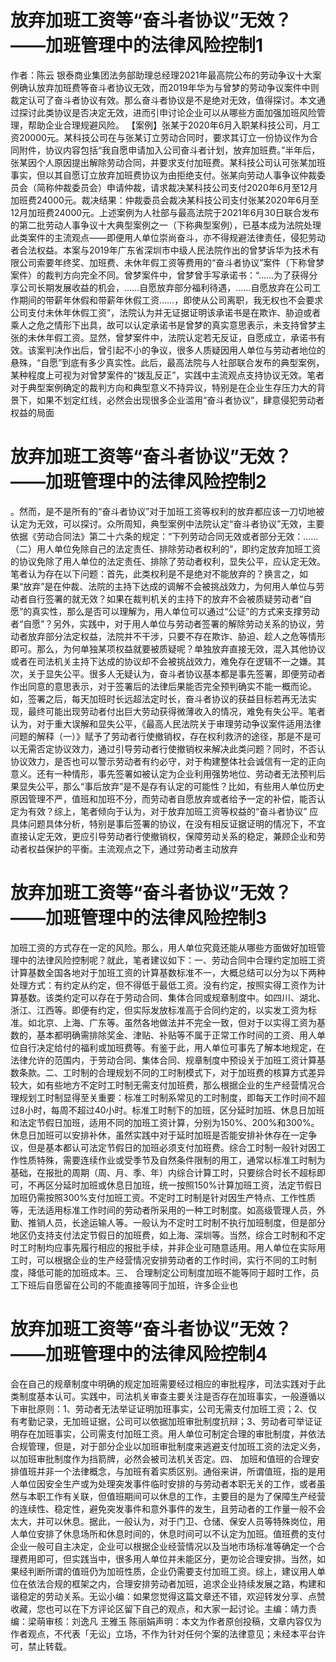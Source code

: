 # 放弃加班工资等“奋斗者协议”无效？——加班管理中的法律风险控制1

作者：陈云 银泰商业集团法务部助理总经理2021年最高院公布的劳动争议十大案例确认放弃加班费等奋斗者协议无效，而2019年华为与曾梦的劳动争议案件中则裁定认可了奋斗者协议有效。那么奋斗者协议是不是绝对无效，值得探讨。本文通过探讨此类协议是否决定无效，进而引申讨论企业可以从哪些方面加强加班风险管理，帮助企业合理规避风险。  【案例】张某于2020年6月入职某科技公司，月工资20000元。某科技公司在与张某订立劳动合同时，要求其订立一份协议作为合同附件，协议内容包括“我自愿申请加入公司奋斗者计划，放弃加班费。”半年后，张某因个人原因提出解除劳动合同，并要求支付加班费。某科技公司认可张某加班事实，但以其自愿订立放弃加班费协议为由拒绝支付。张某向劳动人事争议仲裁委员会（简称仲裁委员会）申请仲裁，请求裁决某科技公司支付2020年6月至12月加班费24000元。裁决结果：仲裁委员会裁决某科技公司支付张某2020年6月至12月加班费24000元。上述案例为人社部与最高法院于2021年6月30日联合发布的第二批劳动人事争议十大典型案例之一（下称典型案例），已基本成为法院处理此类案件的主流观点——即便用人单位崇尚奋斗，亦不得规避法律责任，侵犯劳动者合法权益。本案与2019年广东省深圳市中级人民法院作出的曾梦诉华为技术有限公司索要年终奖、加班费、未休年假工资等费用的“奋斗者协议”案件（下称曾梦案件）的裁判方向完全不同。曾梦案件中，曾梦曾手写承诺书：“……为了获得分享公司长期发展收益的机会，……自愿放弃部分福利待遇，……自愿放弃在公司工作期间的带薪年休假和带薪年休假工资……，即使从公司离职，我无权也不会要求公司支付未休年休假工资”，法院认为并无证据证明该承诺书是在欺诈、胁迫或者乘人之危之情形下出具，故可以认定承诺书是曾梦的真实意思表示，未支持曾梦主张的未休年假工资。显然，曾梦案件中，法院认定若无反证，自愿成立，承诺书有效。该案判决作出后，曾引起不小的争议，很多人质疑因用人单位与劳动者地位的悬殊，“自愿”到底有多少真实性。此后，最高法院与人社部联合发布的典型案例，某种程度上可视为对曾梦案件的“拨乱反正”，实践中主流观点支持协议无效。笔者对于典型案例确定的裁判方向和典型意义不持异议，特别是在企业生存压力大的背景下，如果不划定红线，必然会出现很多企业滥用“奋斗者协议”，肆意侵犯劳动者权益的局面

# 放弃加班工资等“奋斗者协议”无效？——加班管理中的法律风险控制2

。然而，是不是所有的“奋斗者协议”对于加班工资等权利的放弃都应该一刀切地被认定为无效，可以探讨。众所周知，典型案例中法院认定“奋斗者协议”无效，主要依据《劳动合同法》第二十六条的规定：“下列劳动合同无效或者部分无效：……（二）用人单位免除自己的法定责任、排除劳动者权利的”，即约定放弃加班工资的协议免除了用人单位的法定责任、排除了劳动者权利，显失公平，应认定无效。笔者认为存在以下问题：首先，此类权利是不是绝对不能放弃的？换言之，如果“放弃”是在仲裁、法院的主持下达成的调解不会被挑战效力，为何用人单位与劳动者自行签署的就无效？如果在裁判机关的主持下的放弃不会被质疑劳动者“自愿”的真实性，那么是否可以理解为，用人单位可以通过“公证”的方式来支撑劳动者“自愿”？另外，实践中，对于用人单位与劳动者签署的解除劳动关系的协议，劳动者放弃部分法定权益，法院并不干涉，只要不存在欺诈、胁迫、趁人之危等情形即可。那么，为何单独某项权益就要被质疑呢？单独放弃直接无效，混入其他协议或者在司法机关主持下达成的协议却不会被挑战效力，难免存在逻辑不一之嫌。其次，关于显失公平。很多人无疑认为，奋斗者协议基本都是事先签署，即便劳动者作出同意的意思表示，对于签署后的法律后果能否完全预判确实不能一概而论。如，签署之后，每天加班时长远超法定时长，奋斗者协议的获益目标若再无法实现，最终可能出现劳动者付出巨大劳动获得微薄收入的情况，难免有失公平。笔者认为，对于重大误解和显失公平，《最高人民法院关于审理劳动争议案件适用法律问题的解释（一）》赋予了劳动者行使撤销权，存在权利救济的途径，那是不是可以无需否定协议效力，通过引导劳动者行使撤销权来解决此类问题？同时，不否认协议效力，是否也可以警示劳动者有约必守，对于构建整体社会诚信有一定的正向意义。还有一种情形，事先签署如被认定为企业利用强势地位、劳动者无法预判后果显失公平，那么“事后放弃”是不是存有认定的可能性？比如，有些用人单位历史原因管理不严，值班和加班不分，而劳动者自愿放弃或者给予一定的补偿，能否认定为有效？综上，笔者倾向于认为，对于放弃加班工资等权益的“奋斗者协议” 应具体问题具体分析，特别是事后签署的协议，在没有相反证据证明的情况下，不宜直接认定无效，更应引导劳动者行使撤销权，保障劳动关系的稳定，兼顾企业和劳动者权益保护的平衡。主流观点之下，通过劳动者主动放弃

# 放弃加班工资等“奋斗者协议”无效？——加班管理中的法律风险控制3

加班工资的方式存在一定的风险。那么，用人单位究竟还能从哪些方面做好加班管理中的法律风险控制呢？就此，笔者建议如下：一、劳动合同中合理约定加班工资计算基数全国各地对于加班工资的计算基数标准不一，大概总结可以分为以下两种处理方式：有约定从约定，但不得低于最低工资。没有约定，按照实得工资作为计算基数。该类约定可以存在于劳动合同、集体合同或规章制度中。如四川、湖北、浙江、江西等。即便有约定，但实际发放标准高于合同约定的，以实发工资为标准。如北京、上海、广东等。虽然各地做法并不完全一致，但对于以实得工资为基数的，基本都明确需排除奖金、津贴、补贴等不属于正常工作时间的工资、用人单位自行决定给付的福利或加班费等。有鉴于此，用人单位可事先了解本地规定，在法律允许的范围内，于劳动合同、集体合同、规章制度中预设关于加班工资计算基数条款。二、工时制的合理规划不同的工时制模式下，对于加班费的核算方式差异较大，如有些地方不定时工时制无需支付加班费，那么根据企业的生产经营情况合理规划工时制显得至关重要：标准工时制系常见的工时制度，即每天工作时间不超过8小时，每周不超过40小时。标准工时制下的加班，区分延时加班、休息日加班和法定节假日加班，适用不同的加班工资计算，分别为150%、200%和300%。休息日加班可以安排补休，虽然实践中对于延时加班是否能安排补休存在一定争议，但是基本都认可法定节假日的加班必须支付加班费。综合工时制一般针对因工作性质特殊，需要连续作业或受季节及自然条件限制的用工，通常以标准工时制为基础，在报批的周期（周、月、季、年）内综合计算工时，只要综合时长不超标即可，不再区分延时加班或休息日加班，统一按照150%计算加班工资，法定节假日加班仍需按照300%支付加班工资。不定时工时制是针对因生产特点、工作性质等，无法适用标准工作时间的劳动者所采用的一种工时制度。如高级管理人员，外勤、推销人员，长途运输人等。一般认为不定时工时制不执行加班制度，但是部分地区仍支持支付法定节假日的加班费，如上海、深圳等。当然，综合工时制和不定时工时制均应事先履行相应的报批手续，并非企业可随意适用。用人单位在实际用工时，可以根据企业的生产经营情况安排劳动者的工作时间，实行不同的工时制度，降低可能的加班成本。三、 合理制定公司制度加班不能等同于超时工作，员工下班后自愿留在公司的不能直接等同于加班，许多企业也

# 放弃加班工资等“奋斗者协议”无效？——加班管理中的法律风险控制4

会在自己的规章制度中明确的规定加班需要经过相应的审批程序，司法实践对于此类制度基本认可。实践中，司法机关审查主要关注是否存在加班事实，一般遵循以下审批原则：1、劳动者无法举证证明加班事实，公司无需支付加班工资；2、仅有考勤记录，无加班证据，公司可以依据加班审批制度抗辩；3、劳动者可举证证明存在加班事实，公司需支付加班工资。用人单位可制定合理的审批制度，并依法合规管理，但是，对于部分企业以加班审批制度来逃避支付加班工资的法定义务，以加班审批制度作为挡箭牌，必然会被司法机关否定。四、 加班和值班的合理安排值班并非一个法律概念，与加班有着实质区别。通俗来讲，所谓值班，指的是用人单位因安全生产或为处理突发事件临时安排的与劳动者本职无关的工作，或者虽然与本职工作有关联，但值班期间可以休息的工作，主要目的是为了保障生产经营的连续性、稳定性，避免突发事件和意外事件的发生，且劳动者的工作量一般不会太大，并可以休息。据此，一般认为，对于门卫、仓储、保安人员等特殊岗位，用人单位安排了休息场所和休息时间的，休息时间可以不认定为加班。值班费的支付企业一般可自主决定，企业可以根据企业经营情况以及当地市场标准等确定一个合理费用即可，但实践当中，很多用人单位并未能区分，更勿论合理安排。当然，如果经判断所谓的值班仍为加班性质，企业仍需要支付加班工资。综上，建议用人单位在依法合规的框架之内，合理安排劳动者加班，追求企业持续发展之路，构建和谐稳定的劳动关系。无讼小编：如果您觉得这篇文章还不错，欢迎转发分享、点赞收藏，您也可以在下方评论区留下自己的观点，和大家一起讨论。主编：靖力责编：梁萌审核：刘逸凡 王雅玉 陈丽娟声明：本文为作者原创投稿，文章内容仅为作者观点，不代表「无讼」立场，不作为针对任何个案的法律意见；未经本平台许可，禁止转载。


